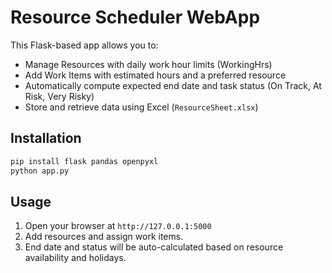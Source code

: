 
# Resource Scheduler WebApp

This Flask-based app allows you to:

- Manage Resources with daily work hour limits (WorkingHrs)
- Add Work Items with estimated hours and a preferred resource
- Automatically compute expected end date and task status (On Track, At Risk, Very Risky)
- Store and retrieve data using Excel (`ResourceSheet.xlsx`)

## Installation

```bash
pip install flask pandas openpyxl
python app.py
```

## Usage

1. Open your browser at `http://127.0.0.1:5000`
2. Add resources and assign work items.
3. End date and status will be auto-calculated based on resource availability and holidays.
